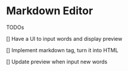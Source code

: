 # Markdown Editor

TODOs

[] Have a UI to input words and display preview

[] Implement markdown tag, turn it into HTML 

[] Update preview when input new words

